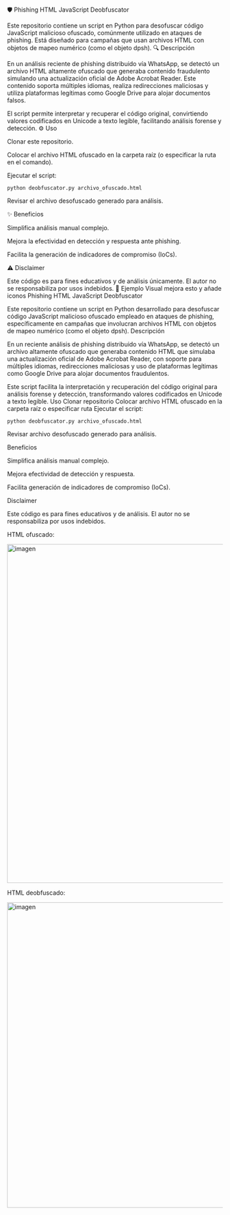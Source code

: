 🛡️ Phishing HTML JavaScript Deobfuscator

Este repositorio contiene un script en Python para desofuscar código JavaScript malicioso ofuscado, comúnmente utilizado en ataques de phishing. Está diseñado para campañas que usan archivos HTML con objetos de mapeo numérico (como el objeto dpsh).
🔍 Descripción

En un análisis reciente de phishing distribuido vía WhatsApp, se detectó un archivo HTML altamente ofuscado que generaba contenido fraudulento simulando una actualización oficial de Adobe Acrobat Reader. Este contenido soporta múltiples idiomas, realiza redirecciones maliciosas y utiliza plataformas legítimas como Google Drive para alojar documentos falsos.

El script permite interpretar y recuperar el código original, convirtiendo valores codificados en Unicode a texto legible, facilitando análisis forense y detección.
⚙️ Uso

   Clonar este repositorio.

   Colocar el archivo HTML ofuscado en la carpeta raíz (o especificar la ruta en el comando).

   Ejecutar el script:

    python deobfuscator.py archivo_ofuscado.html

  Revisar el archivo desofuscado generado para análisis.

✨ Beneficios

  Simplifica análisis manual complejo.

  Mejora la efectividad en detección y respuesta ante phishing.

  Facilita la generación de indicadores de compromiso (IoCs).

⚠️ Disclaimer

Este código es para fines educativos y de análisis únicamente. El autor no se responsabiliza por usos indebidos.
📁 Ejemplo Visual
mejora esto y añade iconos Phishing HTML JavaScript Deobfuscator

Este repositorio contiene un script en Python desarrollado para desofuscar código JavaScript malicioso ofuscado empleado en ataques de phishing, específicamente en campañas que involucran archivos HTML con objetos de mapeo numérico (como el objeto dpsh).
Descripción

En un reciente análisis de phishing distribuido vía WhatsApp, se detectó un archivo altamente ofuscado que generaba contenido HTML que simulaba una actualización oficial de Adobe Acrobat Reader, con soporte para múltiples idiomas, redirecciones maliciosas y uso de plataformas legítimas como Google Drive para alojar documentos fraudulentos.

Este script facilita la interpretación y recuperación del código original para análisis forense y detección, transformando valores codificados en Unicode a texto legible.
Uso
    Clonar repositorio 
    Colocar archivo HTML ofuscado en la carpeta raíz o especificar ruta
    Ejecutar el script:

    python deobfuscator.py archivo_ofuscado.html

  Revisar archivo desofuscado generado para análisis.

Beneficios

   Simplifica análisis manual complejo.

   Mejora efectividad de detección y respuesta.

   Facilita generación de indicadores de compromiso (IoCs).

Disclaimer

Este código es para fines educativos y de análisis. El autor no se responsabiliza por usos indebidos.

HTML ofuscado:

<img width="750" height="789" alt="imagen" src="https://github.com/user-attachments/assets/a0840b86-bd26-4ad0-96d0-adfeb01c61ad" />

HTML deobfuscado:

<img width="1176" height="711" alt="imagen" src="https://github.com/user-attachments/assets/0dc1756c-c1f1-4340-8b3d-197e132cd8f3" />
